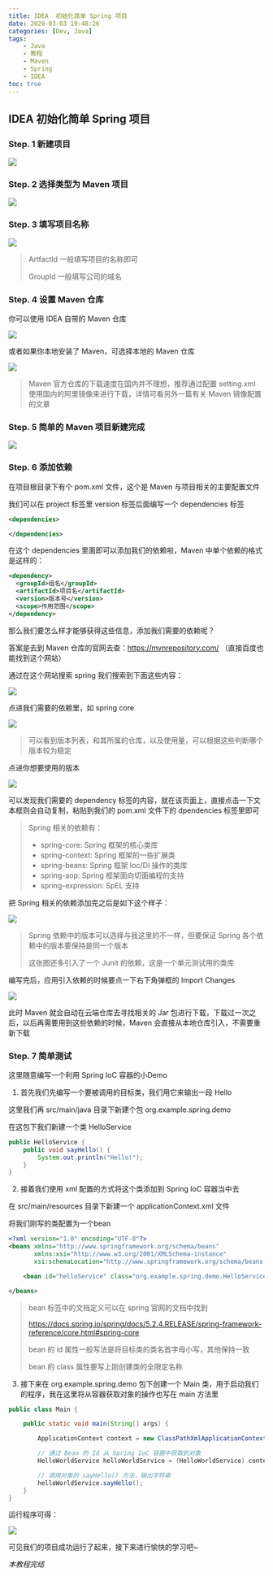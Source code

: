 ```yaml
---
title: IDEA  初始化简单 Spring 项目
date: 2020-03-03 19:48:26
categories: [Dev, Java]
tags:
    - Java
    - 教程
    - Maven
    - Spring
    - IDEA
toc: true
---
```


## IDEA 初始化简单 Spring 项目

### Step. 1 新建项目

![](/IDEA-初始化简单-Spring-项目/idea64_ZV8tmf5wN9.png)

### Step. 2 选择类型为 Maven 项目

![](/IDEA-初始化简单-Spring-项目/idea64_dq1qQOc9hg.png)

### Step. 3 填写项目名称

![](/IDEA-初始化简单-Spring-项目/idea64_clfkosrO9v.png)

> ArtfactId 一般填写项目的名称即可
>
> GroupId 一般填写公司的域名

### Step. 4 设置 Maven 仓库

你可以使用 IDEA 自带的 Maven 仓库

![](/IDEA-初始化简单-Spring-项目/idea64_KVKYqY1ryn.png)

或者如果你本地安装了 Maven，可选择本地的 Maven 仓库

![](/IDEA-初始化简单-Spring-项目/idea64_Pr12kaIArS.png)

> Maven 官方仓库的下载速度在国内并不理想，推荐通过配置 setting.xml 使用国内的阿里镜像来进行下载，详情可看另外一篇有关 Maven 镜像配置的文章

### Step. 5 简单的 Maven 项目新建完成

![](/IDEA-初始化简单-Spring-项目/idea64_RgNDIxmVTG.png)

### Step. 6  添加依赖

在项目根目录下有个 pom.xml 文件，这个是 Maven 与项目相关的主要配置文件

我们可以在 project 标签里 version 标签后面编写一个 dependencies 标签

```xml
<dependencies>

</dependencies>
```

在这个 dependencies 里面即可以添加我们的依赖啦，Maven 中单个依赖的格式是这样的：

```xml
<dependency>
  <groupId>组名</groupId>
  <artifactId>项目名</artifactId>
  <version>版本号</version>
  <scope>作用范围</scope>
</dependency>
```

那么我们要怎么样才能够获得这些信息，添加我们需要的依赖呢？

答案是去到 Maven 仓库的官网去查：https://mvnrepository.com/ （直接百度也能找到这个网站）

通过在这个网站搜索 spring 我们搜索到下面这些内容：

![](/IDEA-初始化简单-Spring-项目/msedge_iibB9JspQl.png)

点进我们需要的依赖里，如 spring core

![](/IDEA-初始化简单-Spring-项目/msedge_GksQTvBQFQ.png)

> 可以看到版本列表，和其所属的仓库，以及使用量，可以根据这些判断哪个版本较为稳定

点进你想要使用的版本

![](/IDEA-初始化简单-Spring-项目/msedge_G0xwF97n4w.png)

可以发现我们需要的 dependency 标签的内容，就在该页面上，直接点击一下文本框则会自动复制，粘贴到我们的 pom.xml 文件下的 dpendencies 标签里即可

> Spring 相关的依赖有：
>
> - spring-core: Spring 框架的核心类库
> - spring-context: Spring 框架的一些扩展类
> - spring-beans: Spring 框架 Ioc/DI 操作的类库
> - spring-aop: Spring 框架面向切面编程的支持
> - spring-expression: SpEL 支持

把 Spring 相关的依赖添加完之后是如下这个样子：

![](/IDEA-初始化简单-Spring-项目/idea64_W5tNsOTvAs.png)

>Spring 依赖中的版本可以选择与我这里的不一样，但要保证 Spring 各个依赖中的版本要保持是同一个版本
>
>这张图还多引入了一个 Junit 的依赖，这是一个单元测试用的类库

编写完后，应用引入依赖的时候要点一下右下角弹框的 Import Changes

![](/IDEA-初始化简单-Spring-项目/idea64_vNPsVePx7v.png)

此时 Maven 就会自动在云端仓库去寻找相关的 Jar 包进行下载，下载过一次之后，以后再需要用到这些依赖的时候，Maven 会直接从本地仓库引入，不需要重新下载

### Step. 7 简单测试

这里随意编写一个利用 Spring IoC 容器的小Demo

1. 首先我们先编写一个要被调用的目标类，我们用它来输出一段 Hello

这里我们再 src/main/java 目录下新建个包 org.example.spring.demo

在这包下我们新建一个类 HelloService

```java
public HelloService {
	public void sayHello() {
        System.out.println("Hello!");
    }
}
```

2. 接着我们使用 xml 配置的方式将这个类添加到 Spring IoC 容器当中去

在 src/main/resources 目录下新建一个 applicationContext.xml 文件

将我们刚写的类配置为一个bean

```xml
<?xml version="1.0" encoding="UTF-8"?>
<beans xmlns="http://www.springframework.org/schema/beans"
       xmlns:xsi="http://www.w3.org/2001/XMLSchema-instance"
       xsi:schemaLocation="http://www.springframework.org/schema/beans http://www.springframework.org/schema/beans/spring-beans.xsd">

    <bean id="helloService" class="org.example.spring.demo.HelloService"/>

</beans>
```

> bean 标签中的文档定义可以在 spring 官网的文档中找到
>
> https://docs.spring.io/spring/docs/5.2.4.RELEASE/spring-framework-reference/core.html#spring-core
>
> bean 的 id 属性一般写法是将目标类的类名首字母小写，其他保持一致
>
> bean 的 class 属性要写上刚创建类的全限定名称

3. 接下来在 org.example.spring.demo 包下创建一个 Main 类，用于启动我们的程序，我在这里将从容器获取对象的操作也写在 main 方法里

```java
public class Main {

    public static void main(String[] args) {

        ApplicationContext context = new ClassPathXmlApplicationContext("applicationContext.xml");

        // 通过 Bean 的 Id 从 Spring IoC 容器中获取到对象
        HelloWorldService helloWorldService = (HelloWorldService) context.getBean("helloService");

        // 调用对象的 sayHello() 方法，输出字符串
        helloWorldService.sayHello();
    }
}
```

运行程序可得：

![](/IDEA-初始化简单-Spring-项目/idea64_RZwKued7hM.png)

可见我们的项目成功运行了起来，接下来进行愉快的学习吧~

*本教程完结*